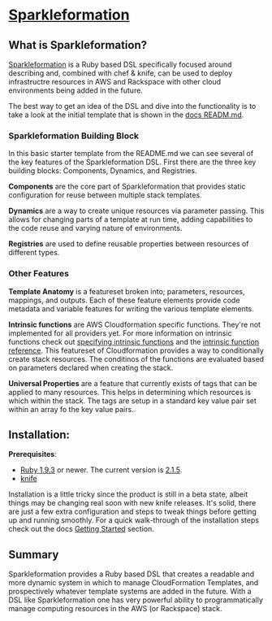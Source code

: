 # [Sparkleformation](https://github.com/sparkleformation/sparkle_formation)

## What is Sparkleformation?

[Sparkleformation](https://github.com/sparkleformation/sparkle_formation) is a Ruby based DSL specifically focused around describing and, combined with chef & knife, can be used to deploy infrastructre resources in AWS and Rackspace with other cloud environments being added in the future.

The best way to get an idea of the DSL and dive into the functionality is to take a look at the initial template that is shown in the [docs READM.md](https://github.com/sparkleformation/sparkle_formation/tree/master/docs#what-it-looks-like).

### Sparkleformation Building Block

In this basic starter template from the README.md we can see several of the key features of the Sparkleformation DSL. First there are the three key building blocks: Components, Dynamics, and Registries.

**Components** are the core part of Sparkleformation that provides static configuration for reuse between multiple stack templates.

**Dynamics** are a way to create unique resources via parameter passing. This allows for changing parts of a template at run time, adding capabilities to the code reuse and varying nature of environments.

**Registries** are used to define reusable properties between resources of different types.

### Other Features

**Template Anatomy** is a featureset broken into; parameters, resources, mappings, and outputs. Each of these feature elements provide code metadata and variable features for writing the various template elements.

**Intrinsic functions** are AWS Cloudformation specific functions. They're not implemented for all providers yet. For more information on intrinsic functions check out [specifying intrinsic functions](http://docs.aws.amazon.com/AWSCloudFormation/latest/UserGuide/intrinsic-fuctions-structure.html) and the [intrinsic function reference](http://docs.aws.amazon.com/AWSCloudFormation/latest/UserGuide/intrinsic-function-reference.html). This featureset of Cloudformation provides a way to conditionally create stack resources. The conditinos of the functions are evaluated based on parameters declared when creating the stack.

**Universal Properties** are a feature that currently exists of tags that can be applied to many resources. This helps in determining which resources is which within the stack. The tags are setup in a standard key value pair set within an array fo the key value pairs.

## Installation:

**Prerequisites**:

* [Ruby 1.9.3](https://www.ruby-lang.org/en/downloads/) or newer. The current version is [2.1.5](https://www.ruby-lang.org/en/downloads/).
* [knife](https://docs.getchef.com/knife.html) 

Installation is a little tricky since the product is still in a beta state, albeit things may be changing real soon with new knife releases. It's solid, there are just a few extra configuration and steps to tweak things before getting up and running smoothly. For a quick walk-through of the installation steps check out the docs [Getting Started](https://github.com/sparkleformation/sparkle_formation/tree/master/docs#getting-started) section.

## Summary

Sparkleformation provides a Ruby based DSL that creates a readable and more dynamic system in which to manage CloudFormation Templates, and prospectively whatever template systems are added in the future. With a DSL like Sparkleformation one has very powerful ability to programmatically manage computing resources in the AWS (or Rackspace) stack.